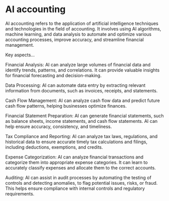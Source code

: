# AI accounting

AI accounting refers to the application of artificial intelligence techniques and technologies in the field of accounting. It involves using AI algorithms, machine learning, and data analysis to automate and optimize various accounting processes, improve accuracy, and streamline financial management. 

Key aspects…

Financial Analysis: AI can analyze large volumes of financial data and identify trends, patterns, and correlations. It can provide valuable insights for financial forecasting and decision-making.

Data Processing: AI can automate data entry by extracting relevant information from documents, such as invoices, receipts, and statements. 

Cash Flow Management: AI can analyze cash flow data and predict future cash flow patterns, helping businesses optimize finances.

Financial Statement Preparation: AI can generate financial statements, such as balance sheets, income statements, and cash flow statements. AI can help ensure accuracy, consistency, and timeliness.

Tax Compliance and Reporting: AI can analyze tax laws, regulations, and historical data to ensure accurate timely tax calculations and filings, including deductions, exemptions, and credits.

Expense Categorization: AI can analyze financial transactions and categorize them into appropriate expense categories. It can learn to accurately classify expenses and allocate them to the correct accounts.

Auditing: AI can assist in audit processes by automating the testing of controls and detecting anomalies, to flag potential issues, risks, or fraud. This helps ensure compliance with internal controls and regulatory requirements.
